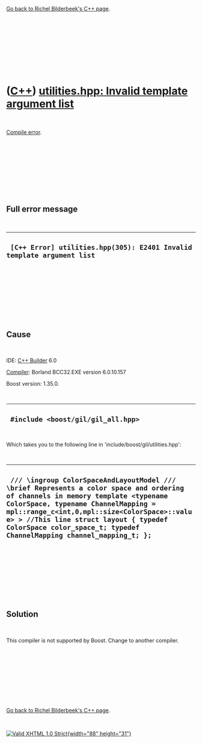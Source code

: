 

[Go back to Richel Bilderbeek's C++ page](Cpp.htm).

 

 

 

 

 

([C++](Cpp.htm)) [utilities.hpp: Invalid template argument list](CppCompileErrorUtilitiesHppInvalidTemplateArgumentList.htm)
============================================================================================================================

 

[Compile error](CppCompileError.htm).

 

 

 

 

 

Full error message
------------------

 

  -------------------------------------------------------------------------
  ` [C++ Error] utilities.hpp(305): E2401 Invalid template argument list`
  -------------------------------------------------------------------------

 

 

 

 

 

Cause
-----

 

IDE: [C++ Builder](CppBuilder.htm) 6.0

[Compiler](CppCompiler.htm): Borland BCC32.EXE version 6.0.10.157

Boost version: 1.35.0.

 

  -------------------------------------
  ` #include <boost/gil/gil_all.hpp>`
  -------------------------------------

 

Which takes you to the following line in
'include/boost/gil/utilities.hpp':

 

  ----------------------------------------------------------------------------------------------------------------------------------------------------------------------------------------------------------------------------------------------------------------------------------------------------------------------------------------
  ` /// \ingroup ColorSpaceAndLayoutModel /// \brief Represents a color space and ordering of channels in memory template <typename ColorSpace, typename ChannelMapping = mpl::range_c<int,0,mpl::size<ColorSpace>::value> > //This line struct layout { typedef ColorSpace color_space_t; typedef ChannelMapping channel_mapping_t; };`
  ----------------------------------------------------------------------------------------------------------------------------------------------------------------------------------------------------------------------------------------------------------------------------------------------------------------------------------------

 

 

 

 

 

Solution
--------

 

This compiler is not supported by Boost. Change to another compiler.

 

 

 

 

 

[Go back to Richel Bilderbeek's C++ page](Cpp.htm).



 

[![Valid XHTML 1.0 Strict](valid-xhtml10.png){width="88"
height="31"}](http://validator.w3.org/check?uri=referer)
